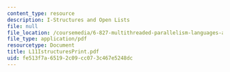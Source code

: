 ```yaml
---
content_type: resource
description: I-Structures and Open Lists
file: null
file_location: /coursemedia/6-827-multithreaded-parallelism-languages-and-compilers-fall-2002/fe513f7a65192c09cc073c467e5248dc_L11IstructuresPrint.pdf
file_type: application/pdf
resourcetype: Document
title: L11IstructuresPrint.pdf
uid: fe513f7a-6519-2c09-cc07-3c467e5248dc
---
```

